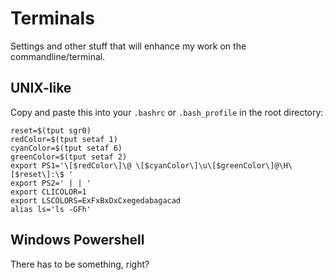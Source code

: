 # Terminals
Settings and other stuff that will enhance my work on the commandline/terminal.

## UNIX-like
Copy and paste this into your `.bashrc` or `.bash_profile` in the root directory:
```
reset=$(tput sgr0)
redColor=$(tput setaf 1)
cyanColor=$(tput setaf 6)
greenColor=$(tput setaf 2)
export PS1='\[$redColor\]\@ \[$cyanColor\]\u\[$greenColor\]@\H\[$reset\]:\$ '
export PS2=' | | '
export CLICOLOR=1
export LSCOLORS=ExFxBxDxCxegedabagacad
alias ls='ls -GFh'
```

## Windows Powershell
There has to be something, right?
